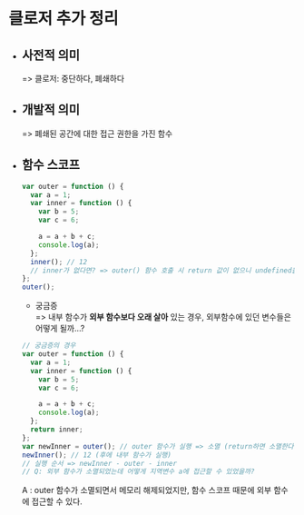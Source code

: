 # 클로저 추가 정리

- ## 사전적 의미

  => 클로저: 중단하다, 폐쇄하다

- ## 개발적 의미

  => 폐쇄된 공간에 대한 접근 권한을 가진 함수

- ## 함수 스코프

  ```javascript
  var outer = function () {
    var a = 1;
    var inner = function () {
      var b = 5;
      var c = 6;

      a = a + b + c;
      console.log(a);
    };
    inner(); // 12
    // inner가 없다면? => outer() 함수 호출 시 return 값이 없으니 undefined을 반환한다.
  };
  outer();
  ```

  - 궁금증<br>
    => 내부 함수가 **외부 함수보다 오래 살아** 있는 경우, 외부함수에 있던 변수들은 어떻게 될까...?

  ```javascript
  // 궁금증의 경우
  var outer = function () {
    var a = 1;
    var inner = function () {
      var b = 5;
      var c = 6;

      a = a + b + c;
      console.log(a);
    };
    return inner;
  };
  var newInner = outer(); // outer 함수가 실행 => 소멸 (return하면 소멸한다.)
  newInner(); // 12 (후에 내부 함수가 실행)
  // 실행 순서 => newInner - outer - inner
  // Q: 외부 함수가 소멸되었는데 어떻게 지역변수 a에 접근할 수 있었을까?
  ```

  A : outer 함수가 소멸되면서 메모리 해제되었지만, 함수 스코프 때문에 외부 함수에 접근할 수 있다.

    <!-- 7분 22초부터 클래스 공부 후에 다시 보기 -->
